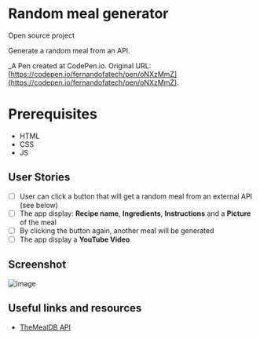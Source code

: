 # Random meal generator

 Open source project
 
 Generate a random meal from an API.
 
 _A Pen created at CodePen.io. Original URL: [https://codepen.io/fernandofatech/pen/oNXzMmZ](https://codepen.io/fernandofatech/pen/oNXzMmZ).
 
# Prerequisites
- HTML
- CSS
- JS 
 
## User Stories

- [ ] User can click a button that will get a random meal from an external API (see below)
- [ ] The app display: **Recipe name**, **Ingredients**, **Instructions** and a **Picture** of the meal
- [ ] By clicking the button again, another meal will be generated
- [ ] The app display a **YouTube Video**

## Screenshot

![image](https://user-images.githubusercontent.com/39699305/74936835-c6213200-53e2-11ea-8231-4f16ddf3cb46.png)

## Useful links and resources

- [TheMealDB API](https://www.themealdb.com)

